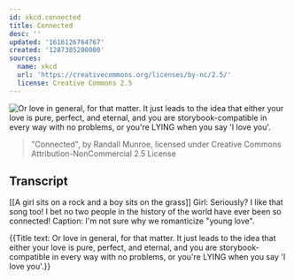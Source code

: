 ```yaml
---
id: xkcd.connected
title: Connected
desc: ''
updated: '1616126764767'
created: '1287385200000'
sources:
  name: xkcd
  url: 'https://creativecommons.org/licenses/by-nc/2.5/'
  license: Creative Commons 2.5
---
```

![Or love in general, for that matter. It just leads to the idea that either your love is pure, perfect, and eternal, and you are storybook-compatible in every way with no problems, or you're LYING when you say 'I love you'.](https://imgs.xkcd.com/comics/connected.png)
> "Connected", by Randall Munroe, licensed under Creative Commons Attribution-NonCommercial 2.5 License

## Transcript
[[A girl sits on a rock and a boy sits on the grass]]
Girl: Seriously? I like that song too! I bet no two people in the history of the world have ever been so connected!
Caption: I'm not sure why we romanticize "young love".

{{Title text: Or love in general, for that matter. It just leads to the idea that either your love is pure, perfect, and eternal, and you are storybook-compatible in every way with no problems, or you're LYING when you say 'I love you'.}}
